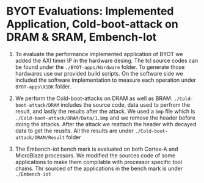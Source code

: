 # BYOT Evaluations: Implemented Application, Cold-boot-attack on DRAM & SRAM, Embench-Iot

1. To evaluate the performance implemented application of BYOT we added the AXI timer IP in the hardware desing. The tcl source codes can be found under the `./BYOT-apps/Hardware` folder. To generate those hardwares use our provided build scripts. On the software side we included the software implementation to measure each operation under `BYOT-apps\XSDK` folder.

2. We perform the Cold-boot-attacks on DRAM as well as BRAM. `./Cold-boot-attack/DRAM` includes the source code, data used to perfrom the result, and lastly the results after the attack. We used a `bmp` file which is `./Cold-boot-attack/DRAM/Data/1.bmp` and we remove the header before doing the attacks. After the attack we reattach the header with decayed data to get the reuslts. All the results are under `./Cold-boot-attack/DRAM/Result` folder

3. The Embench-iot bench mark is evaluated on both Cortex-A and MicroBlaze processors. We modified the sources code of some applications to make them compilable with processor specific tool chains. Thr sourced of the applications in the bench mark is under `./Embench-iot`